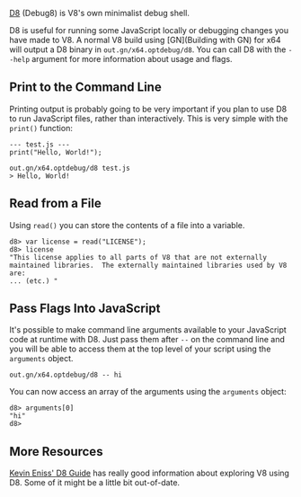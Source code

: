 [D8](https://codesearch.chromium.org/chromium/src/v8/src/d8.h?q=d8&sq=package:chromium&l=5) (Debug8) is V8's own minimalist debug shell.

D8 is useful for running some JavaScript locally or debugging changes you have made to V8. A normal V8 build using [GN](Building with GN) for x64 will output a D8 binary in `out.gn/x64.optdebug/d8`. You can call D8 with the  `--help` argument for more information about usage and flags.

## Print to the Command Line

Printing output is probably going to be very important if you plan to use D8 to run JavaScript files, rather than interactively. This is very simple with the `print()` function:

```
--- test.js ---
print("Hello, World!");
```
```
out.gn/x64.optdebug/d8 test.js
> Hello, World!
```

## Read from a File

Using `read()` you can store the contents of a file into a variable.
```
d8> var license = read("LICENSE");
d8> license
"This license applies to all parts of V8 that are not externally
maintained libraries.  The externally maintained libraries used by V8
are:
... (etc.) "
```

## Pass Flags Into JavaScript

It's possible to make command line arguments available to your JavaScript code at runtime with D8. Just pass them after `--` on the command line and you will be able to access them at the top level of your script using the `arguments` object.

```
out.gn/x64.optdebug/d8 -- hi
```
You can now access an array of the arguments using the `arguments` object:
```
d8> arguments[0]
"hi"
d8>
```

## More Resources
[Kevin Eniss' D8 Guide](https://gist.github.com/kevincennis/0cd2138c78a07412ef21) has really good information about exploring V8 using D8. Some of it might be a little bit out-of-date.